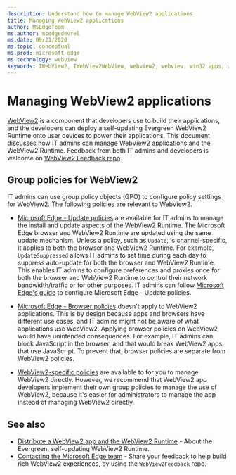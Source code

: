 ```yaml
---
description: Understand how to manage WebView2 applications
title: Managing WebView2 applications
author: MSEdgeTeam
ms.author: msedgedevrel
ms.date: 09/21/2020
ms.topic: conceptual
ms.prod: microsoft-edge
ms.technology: webview
keywords: IWebView2, IWebView2WebView, webview2, webview, win32 apps, win32, edge, ICoreWebView2, ICoreWebView2Host, browser control, edge html, enterprise, group policy, manageability
---
```


# Managing WebView2 applications

[WebView2][WebView2Landing] is a component that developers use to build their applications, and the developers can deploy a self-updating Evergreen WebView2 Runtime onto user devices to power their applications.  This document discusses how IT admins can manage WebView2 applications and the WebView2 Runtime.  Feedback from both IT admins and developers is welcome on [WebView2 Feedback repo][GithubMicrosoftedgeWebviewfeddback].


## Group policies for WebView2

IT admins can use group policy objects \(GPO\) to configure policy settings for WebView2.  The following policies are relevant to WebView2.

*   [Microsoft Edge - Update policies][EdgeUpdatePolicies] are available for IT admins to manage the install and update aspects of the WebView2 Runtime.  The Microsoft Edge browser and WebView2 Runtime are updated using the same update mechanism.  Unless a policy, such as `Update`, is channel-specific, it applies to both the browser and WebView2 Runtime.  For example, `UpdateSuppressed` allows IT admins to set time during each day to suppress auto-update for both the browser and WebView2 Runtime.  This enables IT admins to configure preferences and proxies once for both the browser and WebView2 Runtime to control their network bandwidth/traffic or for other purposes.  IT admins can follow [Microsoft Edge's guide][ConfigureMicrosoftEdge] to configure Microsoft Edge - Update policies.

*   [Microsoft Edge - Browser policies][EdgeBrowserPolicies] doesn't apply to WebView2 applications.  This is by design because apps and browsers have different use cases, and IT admins might not be aware of what applications use WebView2.  Applying browser policies on WebView2 would have unintended consequences.  For example, IT admins can block JavaScript in the browser, and that would break WebView2 apps that use JavaScript.  To prevent that, browser policies are separate from WebView2 policies.

*   [WebView2-specific policies][WebView2Policies] are available to for you<!--dev, or admin?--> to manage WebView2 directly.  However, we recommend that WebView2 app developers implement their own group policies to manage the use of WebView2, because it's easier for administrators to manage the app instead of managing WebView2 directly.


<!-- ====================================================================== -->
## See also

*  [Distribute a WebView2 app and the WebView2 Runtime][Webview2ConceptsDistribution] - About the Evergreen, self-updating WebView2 Runtime.
*  [Contacting the Microsoft Edge team][Contact] - Share your feedback to help build rich WebView2 experiences, by using the `WebView2Feedback` repo.


<!-- ====================================================================== -->
<!-- links -->
[Contact]: ../../contact.md "Contacting the Microsoft Edge team | Microsoft Edge Developer documentation"
[Webview2ConceptsDistribution]: ./distribution.md "Distribute a WebView2 app and the WebView2 Runtime | Microsoft Docs"  
[WebView2Landing]: ../index.md "Introduction to Microsoft Edge WebView2 (Preview) | Microsoft Docs"  
<!-- external links -->
[EdgeUpdatePolicies]: /deployedge/microsoft-edge-update-policies "Microsoft Edge - Update policies | Microsoft Docs"
[EdgeBrowserPolicies]: /deployedge/microsoft-edge-policies "Microsoft Edge - Browser policies | Microsoft Docs"
[ConfigureMicrosoftEdge]: /deployedge/configure-microsoft-edge "Configure Microsoft Edge policy settings on Windows | Microsoft Docs"
[WebView2Policies]: /deployedge/microsoft-edge-webview-policies "Microsoft Edge WebView2 Policy Documentation | Microsoft Docs"

[GithubMicrosoftedgeWebviewfeddback]: https://github.com/MicrosoftEdge/WebViewFeedback "WebView Feedback - MicrosoftEdge/WebViewFeedback | GitHub"

